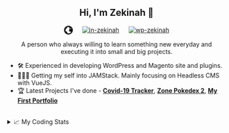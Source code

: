 <h2 align="center">Hi, I'm Zekinah 👋</h2>
<p align="center">
<a href="https://www.zekinahlecaros.com/" target="blank"><img align="center" src=https://raw.githubusercontent.com/iconic/open-iconic/master/svg/globe.svg alt="zekinalecaros.com" height="20" width="20" /></a>
&emsp;
<a href="https://ph.linkedin.com/in/zekinah" target="blank"><img align="center" src=https://cdn.jsdelivr.net/npm/simple-icons@3.0.1/icons/linkedin.svg alt="in-zekinah" height="20" width="20" /></a>
  &emsp;
<a href="https://profiles.wordpress.org/zekinah/" target="blank"><img align="center" src=https://cdn.jsdelivr.net/npm/simple-icons@3.0.1/icons/wordpress.svg alt="wp-zekinah" height="20" width="20" /></a>
</p>
<p align="center">
A person who always willing to learn something new everyday and executing it into small and big projects.
</p>

- 🛠 Experienced in developing WordPress and Magento site and plugins.
- 👩🏻‍💻 Getting my self into JAMStack. Mainly focusing on Headless CMS with VueJS.
- 🏆 Latest Projects I've done - **[Covid-19 Tracker](https://github.com/zekinah/pandemiccovid-19)**, **[Zone Pokedex 2](https://github.com/zekinah/zone-pokedex2)**, **[My First Portfolio](https://github.com/zekinah/iamzekinah)** 
<br><br>

<details>
    <summary>📈 My Coding Stats</summary>
<!--START_SECTION:waka-->
**I'm an Early 🐤** 

```text
🌞 Morning    68 commits     █░░░░░░░░░░░░░░░░░░░░░░░░   7.35% 
🌆 Daytime    485 commits    █████████████░░░░░░░░░░░░   52.43% 
🌃 Evening    352 commits    █████████░░░░░░░░░░░░░░░░   38.05% 
🌙 Night      20 commits     ░░░░░░░░░░░░░░░░░░░░░░░░░   2.16%

```
📅 **I'm Most Productive on Wednesday** 

```text
Monday       135 commits    ███░░░░░░░░░░░░░░░░░░░░░░   14.59% 
Tuesday      135 commits    ███░░░░░░░░░░░░░░░░░░░░░░   14.59% 
Wednesday    152 commits    ████░░░░░░░░░░░░░░░░░░░░░   16.43% 
Thursday     130 commits    ███░░░░░░░░░░░░░░░░░░░░░░   14.05% 
Friday       139 commits    ███░░░░░░░░░░░░░░░░░░░░░░   15.03% 
Saturday     129 commits    ███░░░░░░░░░░░░░░░░░░░░░░   13.95% 
Sunday       105 commits    ██░░░░░░░░░░░░░░░░░░░░░░░   11.35%

```


📊 **This Week I Spent My Time On** 

```text
💬 Programming Languages: 
PHP                      4 hrs 32 mins       ██████████████████░░░░░░░   72.54% 
JSON                     1 hr 33 mins        ██████░░░░░░░░░░░░░░░░░░░   25.0% 
Markdown                 5 mins              ░░░░░░░░░░░░░░░░░░░░░░░░░   1.49% 
Git Config               2 mins              ░░░░░░░░░░░░░░░░░░░░░░░░░   0.71% 
HTML                     0 secs              ░░░░░░░░░░░░░░░░░░░░░░░░░   0.14%

```

**I Mostly Code in PHP** 

```text
PHP                      27 repos            ██████████████░░░░░░░░░░░   58.7% 
JavaScript               5 repos             ██░░░░░░░░░░░░░░░░░░░░░░░   10.87% 
HTML                     5 repos             ██░░░░░░░░░░░░░░░░░░░░░░░   10.87% 
CSS                      5 repos             ██░░░░░░░░░░░░░░░░░░░░░░░   10.87% 
Vue                      4 repos             ██░░░░░░░░░░░░░░░░░░░░░░░   8.7%

```



<!--END_SECTION:waka-->
</details>
